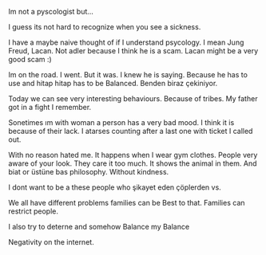 Im not a pyscologist but... 

I guess its not hard to recognize when you see a sickness. 

I have a maybe naive thought of if I understand psycology. I mean Jung Freud, Lacan. Not adler because I think he is a scam. Lacan might be a very good scam :) 

Im on the road. I went. But it was. I knew he is saying. Because he has to use and hitap hitap has to be Balanced. Benden biraz çekiniyor. 

Today we can see very interesting behaviours. Because of tribes. 
My father got in a fight I remember. 

Sonetimes ım with woman a person has a very bad mood. I think it is because of their lack. I atarses counting after a last one with ticket I called out. 

With no reason hated me. It happens when I wear gym clothes. People very aware of your look. They care it too much. It shows the animal in them. And biat or üstüne bas philosophy. Without kindness.

I dont want to be a these people who şikayet eden çöplerden vs. 

We all have different problems families can be Best to that. Families can restrict people. 

I also try to deterne and somehow Balance my Balance 




Negativity on the internet.
